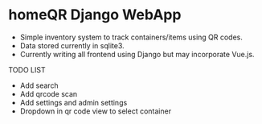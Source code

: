 # homeQR Django WebApp

- Simple inventory system to track containers/items using QR codes.
- Data stored currently in sqlite3.
- Currently writing all frontend using Django but may incorporate Vue.js.


TODO LIST
- Add search
- Add qrcode scan
- Add settings and admin settings
- Dropdown in qr code view to select container

